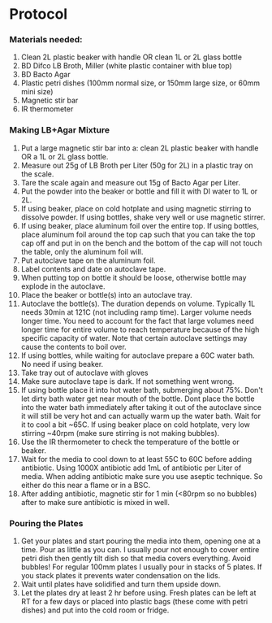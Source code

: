 # Protocol 

### Materials needed: 
1. Clean 2L plastic beaker with handle OR clean 1L or 2L glass bottle 
2. BD Difco LB Broth, Miller (white plastic container with blue top) 
3. BD Bacto Agar 
4. Plastic petri dishes (100mm normal size, or 150mm large size, or 60mm mini size) 
5. Magnetic stir bar 
6. IR thermometer 

 
### Making LB+Agar Mixture 
1. Put a large magnetic stir bar into a: clean 2L plastic beaker with handle OR a 1L or 2L glass bottle. 
2. Measure out 25g of LB Broth per Liter (50g for 2L) in a plastic tray on the scale. 
3. Tare the scale again and measure out 15g of Bacto Agar per Liter. 
4. Put the powder into the beaker or bottle and fill it with DI water to 1L or 2L. 
5. If using beaker, place on cold hotplate and using magnetic stirring to dissolve powder. If using bottles, shake very well or use magnetic stirrer. 
6. If using beaker, place aluminum foil over the entire top. If using bottles, place aluminum foil around the top cap such that you can take the top cap off and put in on the bench and the bottom of the cap will not touch the table, only the aluminum foil will. 
7. Put autoclave tape on the aluminum foil. 
8. Label contents and date on autoclave tape. 
9. When putting top on bottle it should be loose, otherwise bottle may explode in the autoclave. 
10. Place the beaker or bottle(s) into an autoclave tray. 
11. Autoclave the bottle(s). The duration depends on volume. Typically 1L needs 30min at 121C (not including ramp time). Larger volume needs longer time. You need to account for the fact that large volumes need longer time for entire volume to reach temperature because of the high specific capacity of water. Note that certain autoclave settings may cause the contents to boil over. 
12. If using bottles, while waiting for autoclave prepare a 60C water bath. No need if using beaker. 
13. Take tray out of autoclave with gloves  
14. Make sure autoclave tape is dark. If not something went wrong. 
15. If using bottle place it into hot water bath, submerging about 75%. Don't let dirty bath water get near mouth of the bottle. Dont place the bottle into the water bath immediately after taking it out of the autoclave since it will still be very hot and can actually warm up the water bath. Wait for it to cool a bit ~65C. If using beaker place on cold hotplate, very low stirring ~40rpm (make sure stirring is not making bubbles). 
16. Use the IR thermometer to check the temperature of the bottle or beaker. 
17. Wait for the media to cool down to at least 55C to 60C before adding antibiotic. Using 1000X antibiotic add 1mL of antibiotic per Liter of media. When adding antibiotic make sure you use aseptic technique. So either do this near a flame or in a BSC. 
18. After adding antibiotic, magnetic stir for 1 min (<80rpm so no bubbles) after to make sure antibiotic is mixed in well. 

### Pouring the Plates 
1. Get your plates and start pouring the media into them, opening one at a time. Pour as little as you can. I usually pour not enough to cover entire petri dish then gently tilt dish so that media covers everything. Avoid bubbles! For regular 100mm plates I usually pour in stacks of 5 plates. If you stack plates it prevents water condensation on the lids. 
2. Wait until plates have solidified and turn them upside down. 
3. Let the plates dry at least 2 hr before using. Fresh plates can be left at RT for a few days or placed into plastic bags (these come with petri dishes) and put into the cold room or fridge. 

